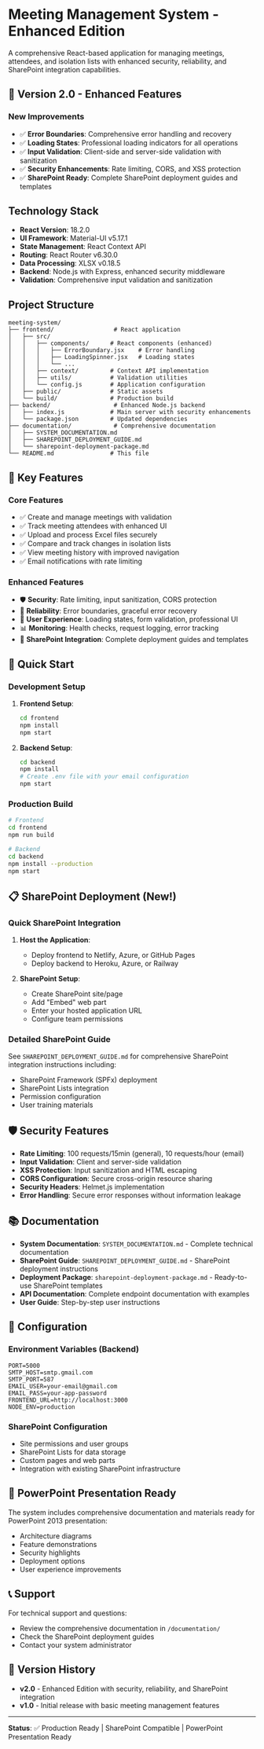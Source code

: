 # Meeting Management System - Enhanced Edition

A comprehensive React-based application for managing meetings, attendees, and isolation lists with enhanced security, reliability, and SharePoint integration capabilities.

## 🚀 Version 2.0 - Enhanced Features

### New Improvements
- ✅ **Error Boundaries**: Comprehensive error handling and recovery
- ✅ **Loading States**: Professional loading indicators for all operations
- ✅ **Input Validation**: Client-side and server-side validation with sanitization
- ✅ **Security Enhancements**: Rate limiting, CORS, and XSS protection
- ✅ **SharePoint Ready**: Complete SharePoint deployment guides and templates

## Technology Stack

- **React Version**: 18.2.0
- **UI Framework**: Material-UI v5.17.1
- **State Management**: React Context API
- **Routing**: React Router v6.30.0
- **Data Processing**: XLSX v0.18.5
- **Backend**: Node.js with Express, enhanced security middleware
- **Validation**: Comprehensive input validation and sanitization

## Project Structure

```
meeting-system/
├── frontend/                 # React application
│   ├── src/
│   │   ├── components/      # React components (enhanced)
│   │   │   ├── ErrorBoundary.jsx    # Error handling
│   │   │   ├── LoadingSpinner.jsx   # Loading states
│   │   │   └── ...
│   │   ├── context/         # Context API implementation
│   │   ├── utils/           # Validation utilities
│   │   └── config.js        # Application configuration
│   ├── public/              # Static assets
│   └── build/               # Production build
├── backend/                  # Enhanced Node.js backend
│   ├── index.js             # Main server with security enhancements
│   └── package.json         # Updated dependencies
├── documentation/            # Comprehensive documentation
│   ├── SYSTEM_DOCUMENTATION.md
│   ├── SHAREPOINT_DEPLOYMENT_GUIDE.md
│   └── sharepoint-deployment-package.md
└── README.md                # This file
```

## 🎯 Key Features

### Core Features
- ✅ Create and manage meetings with validation
- ✅ Track meeting attendees with enhanced UI
- ✅ Upload and process Excel files securely
- ✅ Compare and track changes in isolation lists
- ✅ View meeting history with improved navigation
- ✅ Email notifications with rate limiting

### Enhanced Features
- 🛡️ **Security**: Rate limiting, input sanitization, CORS protection
- 🔄 **Reliability**: Error boundaries, graceful error recovery
- 📱 **User Experience**: Loading states, form validation, professional UI
- 📊 **Monitoring**: Health checks, request logging, error tracking
- 🔗 **SharePoint Integration**: Complete deployment guides and templates

## 🚀 Quick Start

### Development Setup

1. **Frontend Setup**:
   ```bash
   cd frontend
   npm install
   npm start
   ```

2. **Backend Setup**:
   ```bash
   cd backend
   npm install
   # Create .env file with your email configuration
   npm start
   ```

### Production Build

```bash
# Frontend
cd frontend
npm run build

# Backend
cd backend
npm install --production
npm start
```

## 📋 SharePoint Deployment (New!)

### Quick SharePoint Integration

1. **Host the Application**:
   - Deploy frontend to Netlify, Azure, or GitHub Pages
   - Deploy backend to Heroku, Azure, or Railway

2. **SharePoint Setup**:
   - Create SharePoint site/page
   - Add "Embed" web part
   - Enter your hosted application URL
   - Configure team permissions

### Detailed SharePoint Guide
See `SHAREPOINT_DEPLOYMENT_GUIDE.md` for comprehensive SharePoint integration instructions including:
- SharePoint Framework (SPFx) deployment
- SharePoint Lists integration
- Permission configuration
- User training materials

## 🛡️ Security Features

- **Rate Limiting**: 100 requests/15min (general), 10 requests/hour (email)
- **Input Validation**: Client and server-side validation
- **XSS Protection**: Input sanitization and HTML escaping
- **CORS Configuration**: Secure cross-origin resource sharing
- **Security Headers**: Helmet.js implementation
- **Error Handling**: Secure error responses without information leakage

## 📚 Documentation

- **System Documentation**: `SYSTEM_DOCUMENTATION.md` - Complete technical documentation
- **SharePoint Guide**: `SHAREPOINT_DEPLOYMENT_GUIDE.md` - SharePoint deployment instructions
- **Deployment Package**: `sharepoint-deployment-package.md` - Ready-to-use SharePoint templates
- **API Documentation**: Complete endpoint documentation with examples
- **User Guide**: Step-by-step user instructions

## 🔧 Configuration

### Environment Variables (Backend)
```env
PORT=5000
SMTP_HOST=smtp.gmail.com
SMTP_PORT=587
EMAIL_USER=your-email@gmail.com
EMAIL_PASS=your-app-password
FRONTEND_URL=http://localhost:3000
NODE_ENV=production
```

### SharePoint Configuration
- Site permissions and user groups
- SharePoint Lists for data storage
- Custom pages and web parts
- Integration with existing SharePoint infrastructure

## 🎯 PowerPoint Presentation Ready

The system includes comprehensive documentation and materials ready for PowerPoint 2013 presentation:
- Architecture diagrams
- Feature demonstrations
- Security highlights
- Deployment options
- User experience improvements

## 📞 Support

For technical support and questions:
- Review the comprehensive documentation in `/documentation/`
- Check the SharePoint deployment guides
- Contact your system administrator

## 🔄 Version History

- **v2.0** - Enhanced Edition with security, reliability, and SharePoint integration
- **v1.0** - Initial release with basic meeting management features

---

**Status**: ✅ Production Ready | SharePoint Compatible | PowerPoint Presentation Ready
